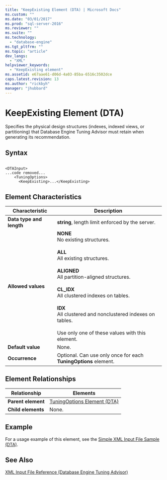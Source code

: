 ```yaml
---
title: "KeepExisting Element (DTA) | Microsoft Docs"
ms.custom: ""
ms.date: "03/01/2017"
ms.prod: "sql-server-2016"
ms.reviewer: ""
ms.suite: ""
ms.technology: 
  - "database-engine"
ms.tgt_pltfrm: ""
ms.topic: "article"
dev_langs: 
  - "XML"
helpviewer_keywords: 
  - "KeepExisting element"
ms.assetid: e67aae61-d06d-4a03-85ba-6516c3502dce
caps.latest.revision: 13
ms.author: "rickbyh"
manager: "jhubbard"
---
```

# KeepExisting Element (DTA)
  Specifies the physical design structures (indexes, indexed views, or partitioning) that Database Engine Tuning Advisor must retain when generating its recommendation.  
  
## Syntax  
  
```  
  
<DTAInput>  
...code removed...  
    <TuningOptions>  
      <KeepExisting>...</KeepExisting>  
```  
  
## Element Characteristics  
  
|Characteristic|Description|  
|--------------------|-----------------|  
|**Data type and length**|**string**, length limit enforced by the server.|  
|**Allowed values**|**NONE**<br /> No existing structures.<br /><br /> **ALL**<br /> All existing structures.<br /><br /> **ALIGNED**<br /> All partition-aligned structures.<br /><br /> **CL_IDX**<br /> All clustered indexes on tables.<br /><br /> **IDX**<br /> All clustered and nonclustered indexes on tables.<br /><br /> Use only one of these values with this element.|  
|**Default value**|None.|  
|**Occurrence**|Optional. Can use only once for each **TuningOptions** element.|  
  
## Element Relationships  
  
|Relationship|Elements|  
|------------------|--------------|  
|**Parent element**|[TuningOptions Element &#40;DTA&#41;](../../tools/dta/tuningoptions-element-dta.md)|  
|**Child elements**|None.|  
  
## Example  
 For a usage example of this element, see the [Simple XML Input File Sample &#40;DTA&#41;](../../tools/dta/simple-xml-input-file-sample-dta.md).  
  
## See Also  
 [XML Input File Reference &#40;Database Engine Tuning Advisor&#41;](../../tools/dta/xml-input-file-reference-database-engine-tuning-advisor.md)  
  
  